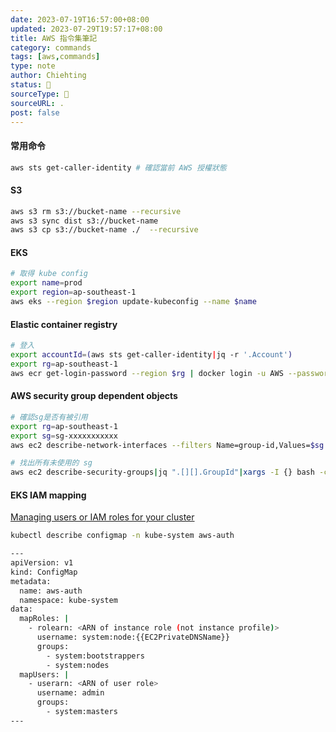 ```yaml
---
date: 2023-07-19T16:57:00+08:00
updated: 2023-07-29T19:57:17+08:00
title: AWS 指令集筆記
category: commands
tags: [aws,commands]
type: note
author: Chiehting
status: 🌱
sourceType: 📜️
sourceURL: .
post: false
---
```


#### 常用命令

```bash
aws sts get-caller-identity # 確認當前 AWS 授權狀態
```

#### S3

```bash
aws s3 rm s3://bucket-name --recursive
aws s3 sync dist s3://bucket-name
aws s3 cp s3://bucket-name ./  --recursive
```

#### EKS

```bash
# 取得 kube config
export name=prod
export region=ap-southeast-1
aws eks --region $region update-kubeconfig --name $name
```

#### Elastic container registry

```bash
# 登入
export accountId=(aws sts get-caller-identity|jq -r '.Account')
export rg=ap-southeast-1
aws ecr get-login-password --region $rg | docker login -u AWS --password-stdin $accountId.dkr.ecr.$rg.amazonaws.com
```

#### AWS security group dependent objects

```bash
# 確認sg是否有被引用
export rg=ap-southeast-1
export sg=sg-xxxxxxxxxxx
aws ec2 describe-network-interfaces --filters Name=group-id,Values=$sg --region $rg --output json

# 找出所有未使用的 sg
aws ec2 describe-security-groups|jq ".[][].GroupId"|xargs -I {} bash -c "echo '{}' && aws ec2 describe-network-interfaces --filters Name=group-id,Values='{}' --region ap-southeast-1 |jq -c '.NetworkInterfaces| select(. == [])'"
```

#### EKS IAM mapping

[Managing users or IAM roles for your cluster](https://docs.aws.amazon.com/eks/latest/userguide/add-user-role.html)

```bash
kubectl describe configmap -n kube-system aws-auth

---
apiVersion: v1
kind: ConfigMap
metadata:
  name: aws-auth
  namespace: kube-system
data:
  mapRoles: |
    - rolearn: <ARN of instance role (not instance profile)>
      username: system:node:{{EC2PrivateDNSName}}
      groups:
        - system:bootstrappers
        - system:nodes
  mapUsers: |
    - userarn: <ARN of user role>
      username: admin
      groups:
        - system:masters
---
```
